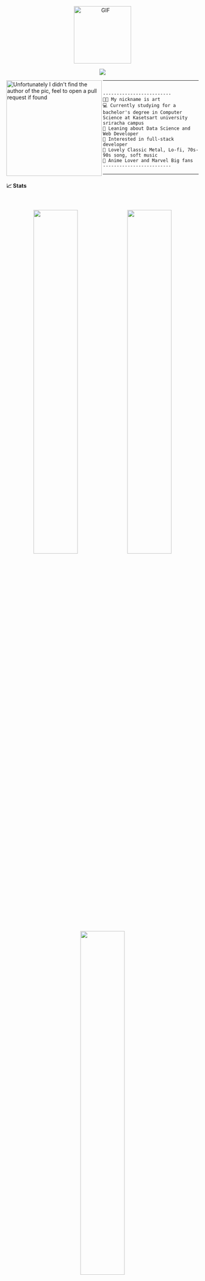 <p align="center"> <img align="center" alt="GIF" src="https://i.pinimg.com/originals/e4/26/70/e426702edf874b181aced1e2fa5c6cde.gif"  width="150" /> </p>
<p align="center">
  <a href="https://github.com/DenverCoder1/readme-typing-svg"><img src="https://readme-typing-svg.herokuapp.com?size=25&color=F7F7F7&lines=%F0%9D%91%BE%F0%9D%91%AC%F0%9D%91%B3%F0%9D%91%AA%F0%9D%91%B6%F0%9D%91%B4%F0%9D%91%AC+%F0%9D%91%BB%F0%9D%91%B6+%F0%9D%91%B4%F0%9D%92%80+%F0%9D%91%AE%F0%9D%91%B0%F0%9D%91%BB%F0%9D%91%AF%F0%9D%91%BC%F0%9D%91%A9+%F0%9D%91%B7%F0%9D%91%B9%F0%9D%91%B6%F0%9D%91%AD%F0%9D%91%B0%F0%9D%91%B3%F0%9D%91%AC;%F0%9D%91%B3%F0%9D%91%AC%F0%9D%91%BB+%F0%9D%91%B4%F0%9D%91%AC+%F0%9D%91%B0%F0%9D%91%B5%F0%9D%91%BB%F0%9D%91%B9%F0%9D%91%B6%F0%9D%91%AB%F0%9D%91%BC%F0%9D%91%AA%F0%9D%91%AC+%F0%9D%91%B4%F0%9D%92%80%F0%9D%91%BA%F0%9D%91%AC%F0%9D%91%B3%F0%9D%91%AD"></a>
</p>
<!-- Typing SVG by DenverCoder1 - https://github.com/DenverCoder1/readme-typing-svg -->


<img align="left" src="https://i.pinimg.com/736x/9b/3c/a9/9b3ca966d3d35f9b007cfaf9c648bc45.jpg" alt="Unfortunately I didn't find the author of the pic, feel to open a pull request if found" width="250" />
<hr>

```

-------------------------
👨‍💻 My nickname is art 
💻 Currently studying for a bachelor's degree in Computer Science at Kasetsart university sriracha campus
🌱 Leaning about Data Science and Web Developer
🚩 Interested in full-stack developer
🎵 Lovely Classic Metal, Lo-fi, 70s-90s song, soft music
💖 Anime Lover and Marvel Big fans  
-------------------------

```
<hr>

#### 📈 Stats
 <br/>
 <p align="center">
  <img width="48%" src="https://github-readme-stats.vercel.app/api?username=avadakedavra-wp&show_icons=true&theme=algolia" />
  <img width="48%" src="https://github-readme-streak-stats.herokuapp.com/?user=avadakedavra-wp&theme=algolia" />
 </p>
 <p align="center">
  <img width="48%" src="https://leetcard.jacoblin.cool/arthernorth?border=0&radius=20&theme=nord" />
 </p>


<hr>





